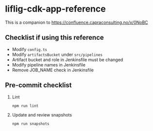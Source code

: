 # liflig-cdk-app-reference

This is a companion to https://confluence.capraconsulting.no/x/0NoBC

## Checklist if using this reference

- Modify `config.ts`
- Modify `artifactsBucket` under `src/pipelines`
- Artifact bucket and role in Jenkinsfile must be changed
- Modify pipeline names in Jenkinsfile
- Remove JOB_NAME check in Jenkinsfile

## Pre-commit checklist

1. Lint

   ```bash
   npm run lint
   ```

1. Update and review snapshots

   ```bash
   npm run snapshots
   ```
